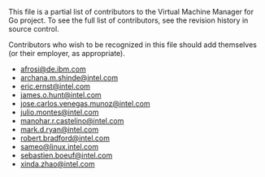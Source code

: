 This file is a partial list of contributors to the Virtual Machine
Manager for Go project. To see the full list of contributors, see the
revision history in source control.

Contributors who wish to be recognized in this file should add
themselves (or their employer, as appropriate).

- afrosi@de.ibm.com
- archana.m.shinde@intel.com
- eric.ernst@intel.com
- james.o.hunt@intel.com
- jose.carlos.venegas.munoz@intel.com
- julio.montes@intel.com
- manohar.r.castelino@intel.com
- mark.d.ryan@intel.com
- robert.bradford@intel.com
- sameo@linux.intel.com
- sebastien.boeuf@intel.com
- xinda.zhao@intel.com
